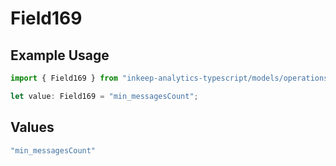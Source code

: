 # Field169

## Example Usage

```typescript
import { Field169 } from "inkeep-analytics-typescript/models/operations";

let value: Field169 = "min_messagesCount";
```

## Values

```typescript
"min_messagesCount"
```